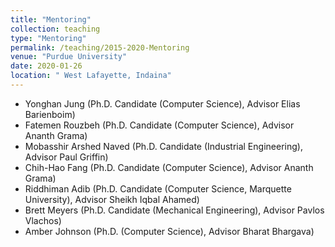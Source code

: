 ```yaml
---
title: "Mentoring"
collection: teaching
type: "Mentoring"
permalink: /teaching/2015-2020-Mentoring
venue: "Purdue University"
date: 2020-01-26
location: " West Lafayette, Indaina"
---
```


* Yonghan Jung (Ph.D. Candidate (Computer Science), Advisor Elias Barienboim)
* Fatemen Rouzbeh (Ph.D. Candidate (Computer Science), Advisor Ananth Grama)
* Mobasshir Arshed Naved (Ph.D. Candidate (Industrial Engineering), Advisor Paul Griffin)
* Chih-Hao Fang (Ph.D. Candidate (Computer Science), Advisor Ananth Grama)
* Riddhiman Adib (Ph.D. Candidate (Computer Science, Marquette University), Advisor Sheikh Iqbal Ahamed)
* Brett Meyers (Ph.D. Candidate (Mechanical Engineering), Advisor Pavlos Vlachos)
* Amber Johnson (Ph.D. (Computer Science), Advisor Bharat Bhargava)